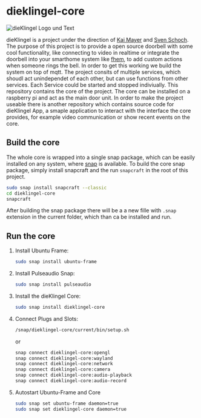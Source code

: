 # dieklingel-core

![dieKlingel Logo und Text](https://raw.githubusercontent.com/KoiFresh/dieklingel-homepage/main/static/logo_2500x500_free.png)

dieKlingel is a project under the direction of
[Kai Mayer](https://github.com/KoiFresh) and
[Sven Schoch](https://www.instagram.com/sven.schoch.xx/). The purpose of this
project is to provide a open source doorbell with some cool functionality, like
connecting to video in realtime or integrate the doorbell into your smarthome
system like [fhem](https://fhem.de), to add custom actions when someone rings
the bell. In order to get this working we build the system on top of mqtt. The
project consits of multiple services, which shoudl act unindependet of each
other, but can use functions from other services. Each Service could be started
and stopped indiviually. This repository contains the core of the project. The
core can be installed on a raspberry pi and act as the main door unit. In order
to make the project useable there is another repository which contains source
code for dieKlingel App, a smaple application to interact with the interface the
core provides, for example video communication or show recent events on the core.

## Build the core

The whole core is wrapped into a single snap package, which can be easily
installed on any system, where [snap](https://snapcraft.io) is available. To
build the core snap package, simply install snapcraft and the run `snapcraft`
in the root of this project.

```bash
sudo snap install snapcraft --classic
cd dieklingel-core
snapcraft
```

After building the snap package there will be a a new fille with `.snap`
extension in the current folder, which than ca be installed and run.

## Run the core

1. Install Ubuntu Frame:

   ```bash
   sudo snap install ubuntu-frame
   ```

2. Install Pulseaudio Snap:

   ```bash
   sudo snap install pulseaudio
   ```

3. Install the dieKlingel Core:

   ```bash
   sudo snap install dieklingel-core
   ```

4. Connect Plugs and Slots:

   ```bash
   /snap/dieklingel-core/current/bin/setup.sh
   ```

   or

   ```bash
   snap connect dieklingel-core:opengl
   snap connect dieklingel-core:wayland
   snap connect dieklingel-core:network
   snap connect dieklingel-core:camera
   snap connect dieklingel-core:audio-playback
   snap connect dieklingel-core:audio-record
   ```

5. Autostart Ubuntu-Frame and Core

   ```bash
   sudo snap set ubuntu-frame daemon=true
   sudo snap set dieklingel-core daemon=true
   ```
